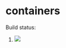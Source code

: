 # containers

Build status:

1. [![](https://github.com/brandonsrho57/oop_containers/workflows/tests-Heap/badge.svg)](https://github.com/brandonsrho57/oop_containers/actions?query=workflow%3Atests-Heap)
